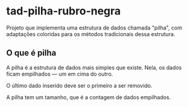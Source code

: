 # tad-pilha-rubro-negra

Projeto que implementa uma estrutura de dados chamada "pilha", com adaptações coloridas para os métodos tradicionais dessa estrutura.

## O que é pilha

A pilha é a estrutura de dados mais simples que existe. Nela, os dados ficam empilhados — um em cima do outro.

O último dado inserido deve ser o primeiro a ser removido.

A pilha tem um tamanho, que é a contagem de dados empilhados.